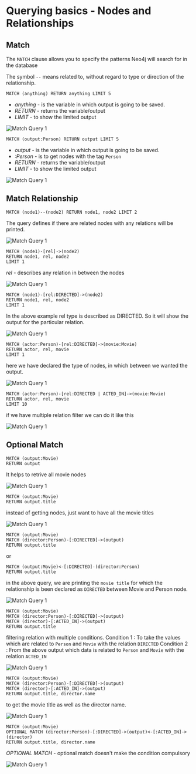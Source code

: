 # Querying basics - Nodes and Relationships

## Match

The `MATCH` clause allows you to specify the patterns Neo4j will search for in the database

The symbol `--` means related to, without regard to type or direction of the relationship.

```
MATCH (anything) RETURN anything LIMIT 5
```

- *anything* - is the variable in which output is going to be saved.
- *RETURN* - returns the variable/output
- *LIMIT* - to show the limited output


![Match Query 1](https://github.com/aman7797/super-pancake/blob/master/Neo4j/img/match1.png)

```
MATCH (output:Person) RETURN output LIMIT 5
```

- *output* - is the variable in which output is going to be saved.
- *:Person* - is to get nodes with the tag `Person`
- *RETURN* - returns the variable/output
- *LIMIT* - to show the limited output

![Match Query 1](https://github.com/aman7797/super-pancake/blob/master/Neo4j/img/match2.png)

## Match Relationship

```
MATCH (node1)--(node2) RETURN node1, node2 LIMIT 2
```

The query defines if there are related nodes with any relations will be printed.

![Match Query 1](https://github.com/aman7797/super-pancake/blob/master/Neo4j/img/match3.png)

```
MATCH (node1)-[rel]->(node2) 
RETURN node1, rel, node2 
LIMIT 1
```

*rel* - describes any relation in between the nodes 

![Match Query 1](https://github.com/aman7797/super-pancake/blob/master/Neo4j/img/match4.png)

```
MATCH (node1)-[rel:DIRECTED]->(node2) 
RETURN node1, rel, node2 
LIMIT 1
```

In the above example rel type is described as DIRECTED. So it will show the output for the particular relation.

![Match Query 1](https://github.com/aman7797/super-pancake/blob/master/Neo4j/img/match5.png)

```
MATCH (actor:Person)-[rel:DIRECTED]->(movie:Movie) 
RETURN actor, rel, movie 
LIMIT 1
```

here we have declared the type of nodes, in which between we wanted the output.

![Match Query 1](https://github.com/aman7797/super-pancake/blob/master/Neo4j/img/match6.png)

```
MATCH (actor:Person)-[rel:DIRECTED | ACTED_IN]->(movie:Movie) 
RETURN actor, rel, movie 
LIMIT 10
```

if we have multiple relation filter we can do it like this

![Match Query 1](https://github.com/aman7797/super-pancake/blob/master/Neo4j/img/match7.png)

## Optional Match

```
MATCH (output:Movie)
RETURN output
```

It helps to retrive all movie nodes

![Match Query 1](https://github.com/aman7797/super-pancake/blob/master/Neo4j/img/match8.png)

```
MATCH (output:Movie)
RETURN output.title
```

instead of getting nodes, just want to have all the movie titles

![Match Query 1](https://github.com/aman7797/super-pancake/blob/master/Neo4j/img/match9.png)

```
MATCH (output:Movie)
MATCH (director:Person)-[:DIRECTED]->(output)
RETURN output.title
```

or

```
MATCH (output:Movie)<-[:DIRECTED]-(director:Person)
RETURN output.title
```

in the above query, we are printing the `movie title` for which the relationship is been declared as `DIRECTED` between Movie and Person node.

![Match Query 1](https://github.com/aman7797/super-pancake/blob/master/Neo4j/img/match10.png)

```
MATCH (output:Movie)
MATCH (director:Person)-[:DIRECTED]->(output)
MATCH (director)-[:ACTED_IN]->(output)
RETURN output.title
```

filtering relation with multiple conditions.
Condition 1 : To take the values which are related to `Person` and `Movie` with the relation `DIRECTED` 
Condition 2 : From the above output which data is related to `Person` and `Movie` with the relation `ACTED_IN`

![Match Query 1](https://github.com/aman7797/super-pancake/blob/master/Neo4j/img/match11.png)

```
MATCH (output:Movie)
MATCH (director:Person)-[:DIRECTED]->(output)
MATCH (director)-[:ACTED_IN]->(output)
RETURN output.title, director.name
```

to get the movie title as well as the director name.

![Match Query 1](https://github.com/aman7797/super-pancake/blob/master/Neo4j/img/match12.png)

```
MATCH (output:Movie)
OPTIONAL MATCH (director:Person)-[:DIRECTED]->(output)<-[:ACTED_IN]->(director)
RETURN output.title, director.name
```

*OPTIONAL MATCH* - optional match doesn't make the condition compulsory

![Match Query 1](https://github.com/aman7797/super-pancake/blob/master/Neo4j/img/match13.png)

